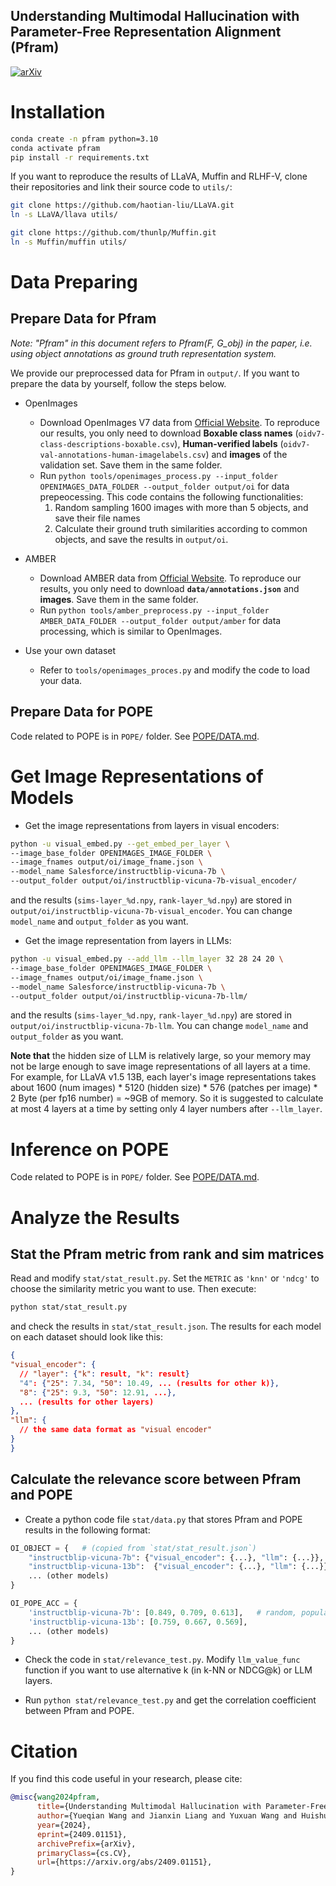 Understanding Multimodal Hallucination with Parameter-Free Representation Alignment (Pfram)
---

[![arXiv](https://img.shields.io/badge/cs.CV-2409.01151-b31b1b?logo=arxiv&logoColor=b31b1b)](https://arxiv.org/abs/2409.01151)

# Installation
```bash
conda create -n pfram python=3.10
conda activate pfram
pip install -r requirements.txt
```
If you want to reproduce the results of LLaVA, Muffin and RLHF-V, clone their repositories and link their source code to `utils/`:

```bash
git clone https://github.com/haotian-liu/LLaVA.git
ln -s LLaVA/llava utils/

git clone https://github.com/thunlp/Muffin.git
ln -s Muffin/muffin utils/
```

# Data Preparing
## Prepare Data for Pfram
*Note: "Pfram" in this document refers to Pfram(F, G_obj) in the paper, i.e. using object annotations as ground truth representation system.*

We provide our preprocessed data for Pfram in `output/`. If you want to prepare the data by yourself, follow the steps below.

- OpenImages
  - Download OpenImages V7 data from [Official Website](https://storage.googleapis.com/openimages/web/download_v7.html#image-labels-subset). To reproduce our results, you only need to download **Boxable class names** (`oidv7-class-descriptions-boxable.csv`), **Human-verified labels** (`oidv7-val-annotations-human-imagelabels.csv`) and **images** of the validation set. Save them in the same folder.
  - Run `python tools/openimages_process.py --input_folder OPENIMAGES_DATA_FOLDER --output_folder output/oi` for data prepeocessing. This code contains the following functionalities:
    1. Random sampling 1600 images with more than 5 objects, and save their file names
    1. Calculate their ground truth similarities according to common objects, and save the results in `output/oi`.


- AMBER
  - Download AMBER data from [Official Website](https://github.com/junyangwang0410/AMBER). To reproduce our results, you only need to download **`data/annotations.json`** and **images**. Save them in the same folder.
  - Run `python tools/amber_preprocess.py --input_folder AMBER_DATA_FOLDER --output_folder output/amber` for data processing, which is similar to OpenImages.

- Use your own dataset
    - Refer to `tools/openimages_proces.py` and modify the code to load your data.

## Prepare Data for POPE
Code related to POPE is in `POPE/` folder. See [POPE/DATA.md](POPE/DATA.md).


# Get Image Representations of Models

- Get the image representations from layers in visual encoders:
```bash
python -u visual_embed.py --get_embed_per_layer \
--image_base_folder OPENIMAGES_IMAGE_FOLDER \
--image_fnames output/oi/image_fname.json \
--model_name Salesforce/instructblip-vicuna-7b \
--output_folder output/oi/instructblip-vicuna-7b-visual_encoder/
```
and the results (`sims-layer_%d.npy`, `rank-layer_%d.npy`) are stored in `output/oi/instructblip-vicuna-7b-visual_encoder`. You can change `model_name` and `output_folder` as you want.


- Get the image representation from layers in LLMs:
```bash
python -u visual_embed.py --add_llm --llm_layer 32 28 24 20 \
--image_base_folder OPENIMAGES_IMAGE_FOLDER \
--image_fnames output/oi/image_fname.json \
--model_name Salesforce/instructblip-vicuna-7b \
--output_folder output/oi/instructblip-vicuna-7b-llm/
```
and the results (`sims-layer_%d.npy`, `rank-layer_%d.npy`) are stored in `output/oi/instructblip-vicuna-7b-llm`. You can change `model_name` and `output_folder` as you want.

**Note that** the hidden size of LLM is relatively large, so your memory may not be large enough to save image representations of all layers at a time. For example, for LLaVA v1.5 13B, each layer's image representations takes about 1600 (num images) * 5120 (hidden size) * 576 (patches per image) * 2 Byte (per fp16 number) = ~9GB of memory. So it is suggested to calculate at most 4 layers at a time by setting only 4 layer numbers after `--llm_layer`.


# Inference on POPE
Code related to POPE is in `POPE/` folder. See [POPE/DATA.md](POPE/DATA.md).


# Analyze the Results

## Stat the Pfram metric from rank and sim matrices
Read and modify `stat/stat_result.py`. Set the `METRIC` as `'knn'` or `'ndcg'` to choose the similarity metric you want to use. Then execute:
```bash
python stat/stat_result.py
```
and check the results in `stat/stat_result.json`. The results for each model on each dataset should look like this:
```json
{
"visual_encoder": {
  // "layer": {"k": result, "k": result}
  "4": {"25": 7.34, "50": 10.49, ... (results for other k)},
  "8": {"25": 9.3, "50": 12.91, ...},
  ... (results for other layers)
},
"llm": {
  // the same data format as "visual encoder"
}
}
```


## Calculate the relevance score between Pfram and POPE
- Create a python code file `stat/data.py` that stores Pfram and POPE results in the following format:
```python
OI_OBJECT = {   # (copied from `stat/stat_result.json`)
    "instructblip-vicuna-7b": {"visual_encoder": {...}, "llm": {...}},
    "instructblip-vicuna-13b":  {"visual_encoder": {...}, "llm": {...}},
    ... (other models)
}

OI_POPE_ACC = {
    'instructblip-vicuna-7b': [0.849, 0.709, 0.613],   # random, popular, and adversarial score
    'instructblip-vicuna-13b': [0.759, 0.667, 0.569],
    ... (other models)
}
```

- Check the code in `stat/relevance_test.py`. Modify `llm_value_func` function if you want to use alternative k (in k-NN or NDCG@k) or LLM layers.

- Run `python stat/relevance_test.py` and get the correlation coefficient between Pfram and POPE.


# Citation
If you find this code useful in your research, please cite:
```bibtex
@misc{wang2024pfram,
      title={Understanding Multimodal Hallucination with Parameter-Free Representation Alignment},
      author={Yueqian Wang and Jianxin Liang and Yuxuan Wang and Huishuai Zhang and Dongyan Zhao},
      year={2024},
      eprint={2409.01151},
      archivePrefix={arXiv},
      primaryClass={cs.CV},
      url={https://arxiv.org/abs/2409.01151},
}
```